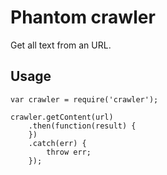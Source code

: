 # Phantom crawler

Get all text from an URL.

## Usage

```
var crawler = require('crawler');

crawler.getContent(url)
	.then(function(result) {
	})
	.catch(err) {
		throw err;
	});
```
